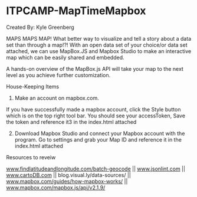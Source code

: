 # ITPCAMP-MapTimeMapbox

Created By: Kyle Greenberg

MAPS MAPS MAP! 
What better way to visualize and tell a story about a data set than through a map!?! 
With an open data set of your choice/or data set attached, we can use MapBox.JS and Mapbox Studio to make an interactive map which can be easily shared and embedded.

A hands-on overview of the MapBox.js API will take your map to the next level as you achieve further customization.

House-Keeping Items

1) Make an account on mapbox.com.

If you have successfully made a mapbox account, click the Style button which is on the top right tool bar. 
You should see your accessToken,
Save the token and reference it3 in the index.html attached

2) Download Mapbox Studio and connect your Mapbox account with the program. 
Go to settings and grab your Map ID and reference it in the index.html attached


Resources to reveiw

www.findlatitudeandlongitude.com/batch-geocode ||
www.jsonlint.com || 
www.cartoDB.com ||
blog.visual.ly/data-sources/ ||
www.mapbox.com/guides/how-mapbox-works/ ||
www.mapbox.com/mapbox.js/api/v2.1.9/
